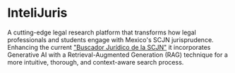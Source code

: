 # InteliJuris

A cutting-edge legal research platform that transforms how legal professionals and students engage with Mexico's SCJN jurisprudence. Enhancing the current ["Buscador Jurídico de la SCJN"]("https://bj.scjn.gob.mx/") it incorporates Generative AI with a Retrieval-Augmented Generation (RAG) technique for a more intuitive, thorough, and context-aware search process.

